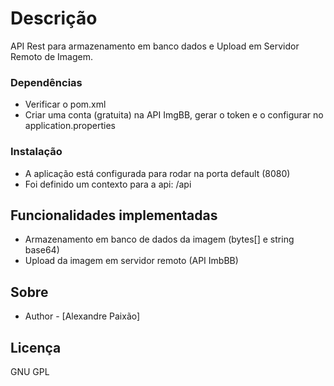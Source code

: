 # Descrição
API Rest para armazenamento em banco dados e Upload em Servidor Remoto de Imagem.

### Dependências

* Verificar o pom.xml
* Criar uma conta (gratuita) na API ImgBB, gerar o token e o configurar no application.properties

### Instalação

* A aplicação está configurada para rodar na porta default (8080)
* Foi definido um contexto para a api: /api


## Funcionalidades implementadas

* Armazenamento em banco de dados da imagem (bytes[] e string base64)
* Upload da imagem em servidor remoto (API ImbBB)

## Sobre

- Author - [Alexandre Paixão]

## Licença

GNU GPL